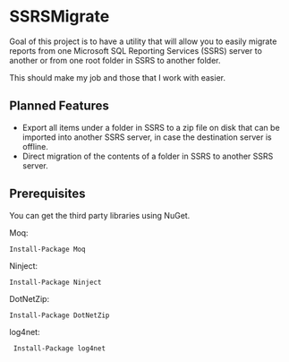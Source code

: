 SSRSMigrate
========

Goal of this project is to have a utility that will allow you to easily migrate reports from one Microsoft SQL Reporting Services (SSRS) server to another or from one root folder in SSRS to another folder.

This should make my job and those that I work with easier.

Planned Features
-----

* Export all items under a folder in SSRS to a zip file on disk that can be imported into another SSRS server, in case the destination server is offline.
* Direct migration of the contents of a folder in SSRS to another SSRS server.


Prerequisites
-----

You can get the third party libraries using NuGet.

Moq:
```
Install-Package Moq 
```

Ninject:
```
Install-Package Ninject 
```

DotNetZip:
```
Install-Package DotNetZip 
```

log4net:
```
 Install-Package log4net 
```
